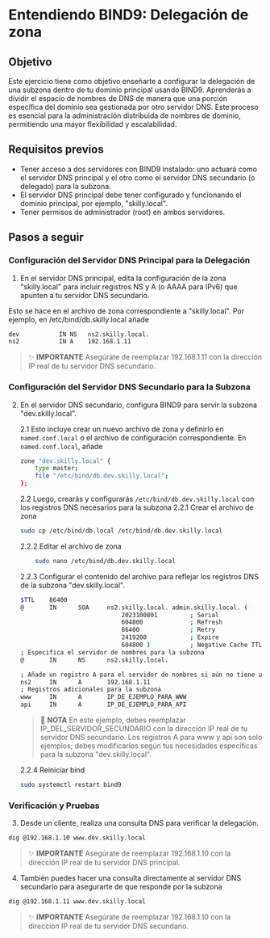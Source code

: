 # Entendiendo BIND9: Delegación de zona

## Objetivo

Este ejercicio tiene como objetivo enseñarte a configurar la delegación de una subzona dentro de tu dominio principal usando BIND9. Aprenderás a dividir el espacio de nombres de DNS de manera que una porción específica del dominio sea gestionada por otro servidor DNS. Este proceso es esencial para la administración distribuida de nombres de dominio, permitiendo una mayor flexibilidad y escalabilidad.

## Requisitos previos

- Tener acceso a dos servidores con BIND9 instalado: uno actuará como el servidor DNS principal y el otro como el servidor DNS secundario (o delegado) para la subzona.
- El servidor DNS principal debe tener configurado y funcionando el dominio principal, por ejemplo, "skilly.local".
- Tener permisos de administrador (root) en ambos servidores.

## Pasos a seguir

### Configuración del Servidor DNS Principal para la Delegación

1. En el servidor DNS principal, edita la configuración de la zona "skilly.local" para incluir registros NS y A (o AAAA para IPv6) que apunten a tu servidor DNS secundario.

Esto se hace en el archivo de zona correspondiente a "skilly.local".
Por ejemplo, en /etc/bind/db.skilly.local añade

~~~sh
dev           IN NS   ns2.skilly.local.
ns2           IN A    192.168.1.11
~~~

> :sparkles: **IMPORTANTE**
> Asegúrate de reemplazar 192.168.1.11 con la dirección IP real de tu servidor DNS secundario.

### Configuración del Servidor DNS Secundario para la Subzona

2. En el servidor DNS secundario, configura BIND9 para servir la subzona "dev.skilly.local".

    2.1 Esto incluye crear un nuevo archivo de zona y definirlo en ``named.conf.local`` o el archivo de configuración correspondiente.
    En ``named.conf.local``, añade

    ~~~sh
    zone "dev.skilly.local" {
        type master;
        file "/etc/bind/db.dev.skilly.local";
    };
    ~~~

    2.2 Luego, crearás y configurarás ``/etc/bind/db.dev.skilly.local`` con los registros DNS necesarios para la subzona
        2.2.1 Crear el archivo de zona

    ~~~sh
    sudo cp /etc/bind/db.local /etc/bind/db.dev.skilly.local
    ~~~

    2.2.2 Editar el archivo de zona

    ~~~sh
        sudo nano /etc/bind/db.dev.skilly.local
    ~~~

    2.2.3 Configurar el contenido del archivo para reflejar los registros DNS de la subzona "dev.skilly.local".

    ~~~sh
    $TTL    86400
    @       IN      SOA     ns2.skilly.local. admin.skilly.local. (
                                2023100801         ; Serial
                                604800             ; Refresh
                                86400              ; Retry
                                2419200            ; Expire
                                604800 )           ; Negative Cache TTL
    ; Especifica el servidor de nombres para la subzona
    @       IN      NS      ns2.skilly.local.

    ; Añade un registro A para el servidor de nombres si aún no tiene uno globalmente
    ns2     IN      A       192.168.1.11
    ; Registros adicionales para la subzona
    www     IN      A       IP_DE_EJEMPLO_PARA_WWW
    api     IN      A       IP_DE_EJEMPLO_PARA_API
    ~~~

    > :pencil: **NOTA**
    > En este ejemplo, debes reemplazar IP_DEL_SERVIDOR_SECUNDARIO con la dirección IP real de tu servidor DNS secundario. Los registros A para www y api son solo ejemplos; debes modificarlos según tus necesidades específicas para la subzona "dev.skilly.local".

    2.2.4 Reiniciar bind

    ~~~sh
    sudo systemctl restart bind9
    ~~~

### Verificación y Pruebas

3. Desde un cliente, realiza una consulta DNS para verificar la delegación.

~~~sh
dig @192.168.1.10 www.dev.skilly.local
~~~

> :sparkles: **IMPORTANTE**
> Asegúrate de reemplazar 192.168.1.10 con la dirección IP real de tu servidor DNS principal.

4. También puedes hacer una consulta directamente al servidor DNS secundario para asegurarte de que responde por la subzona

~~~sh
dig @192.168.1.11 www.dev.skilly.local
~~~

> :sparkles: **IMPORTANTE**
> Asegúrate de reemplazar 192.168.1.10 con la dirección IP real de tu servidor DNS secundario.